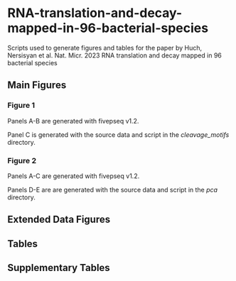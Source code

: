 # RNA-translation-and-decay-mapped-in-96-bacterial-species
Scripts used to generate figures and tables for the paper by Huch, Nersisyan et al. Nat. Micr. 2023 RNA  translation and decay mapped in 96 bacterial species

## Main Figures
### Figure 1

Panels A-B are generated with fivepseq v1.2. 

Panel C is generated with the source data and script in the *cleavage_motifs* directory. 

### Figure 2

Panels A-C are generated with fivepseq v1.2. 

Panels D-E are are generated with the source data and script in the *pca* directory.

## Extended Data Figures
## Tables
## Supplementary Tables
